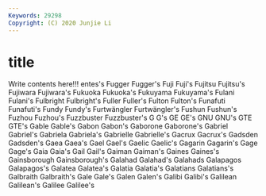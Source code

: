 ```yaml
---
Keywords: 29298
Copyright: (C) 2020 Junjie Li
---
```


# title

Write contents here!!!
entes's 
Fugger 
Fugger's 
Fuji 
Fuji's 
Fujitsu 
Fujitsu's 
Fujiwara 
Fujiwara's
Fukuoka 
Fukuoka's 
Fukuyama 
Fukuyama's 
Fulani 
Fulani's 
Fulbright 
Fulbright's 
Fuller 
Fuller's
Fulton 
Fulton's 
Funafuti 
Funafuti's 
Fundy 
Fundy's 
Furtwängler 
Furtwängler's 
Fushun 
Fushun's
Fuzhou 
Fuzhou's 
Fuzzbuster 
Fuzzbuster's 
G 
G's 
GE 
GE's 
GNU 
GNU's
GTE 
GTE's 
Gable 
Gable's 
Gabon 
Gabon's 
Gaborone 
Gaborone's 
Gabriel 
Gabriel's
Gabriela 
Gabriela's 
Gabrielle 
Gabrielle's 
Gacrux 
Gacrux's 
Gadsden 
Gadsden's 
Gaea 
Gaea's
Gael 
Gael's 
Gaelic 
Gaelic's 
Gagarin 
Gagarin's 
Gage 
Gage's 
Gaia 
Gaia's
Gail 
Gail's 
Gaiman 
Gaiman's 
Gaines 
Gaines's 
Gainsborough 
Gainsborough's 
Galahad 
Galahad's
Galahads 
Galapagos 
Galapagos's 
Galatea 
Galatea's 
Galatia 
Galatia's 
Galatians 
Galatians's 
Galbraith
Galbraith's 
Gale 
Gale's 
Galen 
Galen's 
Galibi 
Galibi's 
Galilean 
Galilean's 
Galilee
Galilee's 
